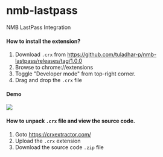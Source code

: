 # nmb-lastpass

NMB LastPass Integration


#### How to install the extension?

1. Download `.crx` from https://github.com/tuladhar-p/nmb-lastpass/releases/tag/1.0.0
2. Browse to chrome://extensions
3. Toggle "Developer mode" from top-right corner.
4. Drag and drop the `.crx` file


#### Demo

![](https://github.com/tuladhar-p/nmb-lastpass/blob/demo-gif/demo.gif)

#### How to unpack `.crx` file and view the source code.

1. Goto https://crxextractor.com/
2. Upload the `.crx` extension
3. Download the source code `.zip` file

